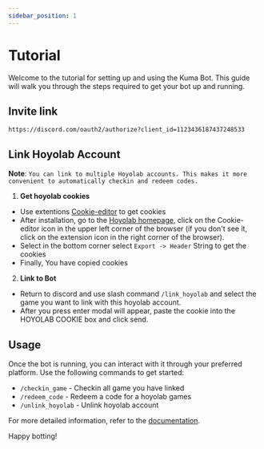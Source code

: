 ```yaml
---
sidebar_position: 1
---
```


# Tutorial

Welcome to the tutorial for setting up and using the Kuma Bot. This guide will walk you through the steps required to get your bot up and running.

## Invite link

```
https://discord.com/oauth2/authorize?client_id=1123436187437248533
```

## Link Hoyolab Account

**Note**: `You can link to multiple Hoyolab accounts. This makes it more convenient to automatically checkin and redeem codes.`

1. **Get hoyolab cookies**

- Use extentions [Cookie-editor](https://chromewebstore.google.com/detail/cookie-editor/hlkenndednhfkekhgcdicdfddnkalmdm) to get cookies
- After installation, go to the [Hoyolab homepage](https://www.hoyolab.com/home), click on the Cookie-editor icon in the upper left corner of the browser (if you don't see it, click on the extension icon in the right corner of the browser).
- Select in the bottom corner select `Export -> Header` String to get the cookies
- Finally, You have copied cookies

2. **Link to Bot**

- Return to discord and use slash command `/link_hoyolab` and select the game you want to link with this hoyolab account.
- After you press enter modal will appear, paste the cookie into the HOYOLAB COOKIE box and click send.

## Usage

Once the bot is running, you can interact with it through your preferred platform. Use the following commands to get started:

- `/checkin_game` - Checkin all game you have linked
- `/redeem_code` - Redeem a code for a hoyolab games
- `/unlink_hoyolab` - Unlink hoyolab account

For more detailed information, refer to the [documentation](Commands/autoCheckin).

Happy botting!



